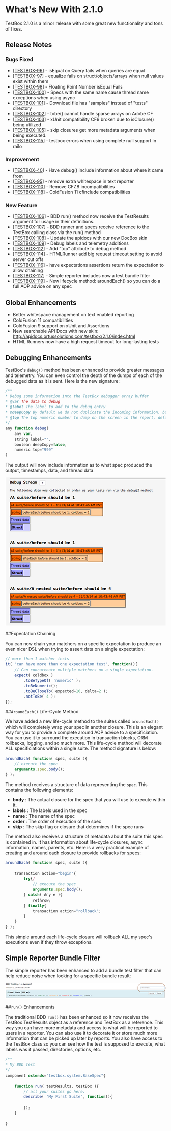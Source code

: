 # What's New With 2.1.0

TestBox 2.1.0 is a minor release with some great new functionality and tons of fixes.

## Release Notes
<h3>Bugs Fixed
</h3>
<ul>
<li>[<a href="https://ortussolutions.atlassian.net/browse/TESTBOX-96" rel="nofollow">TESTBOX-96</a>] - isEqual on Query fails when queries are equal</li>
<li>[<a href="https://ortussolutions.atlassian.net/browse/TESTBOX-97" rel="nofollow">TESTBOX-97</a>] - equalize fails on struct/objects/arrays when null values exist within them</li>
<li>[<a href="https://ortussolutions.atlassian.net/browse/TESTBOX-98" rel="nofollow">TESTBOX-98</a>] - Floating Point Number isEqual Fails</li>
<li>[<a href="https://ortussolutions.atlassian.net/browse/TESTBOX-100" rel="nofollow">TESTBOX-100</a>] - Specs with the same name cause thread name exceptions when using async</li>
<li>[<a href="https://ortussolutions.atlassian.net/browse/TESTBOX-101" rel="nofollow">TESTBOX-101</a>] - Download file has &#34;samples&#34; instead of &#34;tests&#34; directory</li>
<li>[<a href="https://ortussolutions.atlassian.net/browse/TESTBOX-102" rel="nofollow">TESTBOX-102</a>] - tobe() cannot handle sparse arrays on Adobe CF</li>
<li>[<a href="https://ortussolutions.atlassian.net/browse/TESTBOX-103" rel="nofollow">TESTBOX-103</a>] - xUnit compatibility CF9 broken due to isClosure() being utilized</li>
<li>[<a href="https://ortussolutions.atlassian.net/browse/TESTBOX-105" rel="nofollow">TESTBOX-105</a>] - skip closures get more metadata arguments when being executed.</li>
<li>[<a href="https://ortussolutions.atlassian.net/browse/TESTBOX-115" rel="nofollow">TESTBOX-115</a>] - testbox errors when using complete null support in railo</li>
</ul>
<h3> Improvement
</h3>
<ul>
<li>[<a href="https://ortussolutions.atlassian.net/browse/TESTBOX-40" rel="nofollow">TESTBOX-40</a>] - Have debug() include information about where it came from</li>
<li>[<a href="https://ortussolutions.atlassian.net/browse/TESTBOX-95" rel="nofollow">TESTBOX-95</a>] - remove extra whitespace in text reporter</li>
<li>[<a href="https://ortussolutions.atlassian.net/browse/TESTBOX-110" rel="nofollow">TESTBOX-110</a>] - Remove CF7,8 incompatibilities</li>
<li>[<a href="https://ortussolutions.atlassian.net/browse/TESTBOX-118" rel="nofollow">TESTBOX-118</a>] - ColdFusion 11 cfinclude compatibilities</li>
</ul>
<h3> New Feature
</h3>
<ul>
<li>[<a href="https://ortussolutions.atlassian.net/browse/TESTBOX-106" rel="nofollow">TESTBOX-106</a>] - BDD run() method now receive the TestResults argument for usage in their definitions.</li>
<li>[<a href="https://ortussolutions.atlassian.net/browse/TESTBOX-107" rel="nofollow">TESTBOX-107</a>] - BDD runner and specs receive reference to the TestBox calling class via the run() method</li>
<li>[<a href="https://ortussolutions.atlassian.net/browse/TESTBOX-108" rel="nofollow">TESTBOX-108</a>] - Update the apidocs with our new DocBox skin</li>
<li>[<a href="https://ortussolutions.atlassian.net/browse/TESTBOX-109" rel="nofollow">TESTBOX-109</a>] - Debug labels and telemetry additions</li>
<li>[<a href="https://ortussolutions.atlassian.net/browse/TESTBOX-112" rel="nofollow">TESTBOX-112</a>] - Add &#34;top&#34; attribute to debug method</li>
<li>[<a href="https://ortussolutions.atlassian.net/browse/TESTBOX-114" rel="nofollow">TESTBOX-114</a>] - HTMLRunner add big request timeout setting to avoid server cut offs </li>
<li>[<a href="https://ortussolutions.atlassian.net/browse/TESTBOX-116" rel="nofollow">TESTBOX-116</a>] - have expectations assertions return the expectation to allow chaining</li>
<li>[<a href="https://ortussolutions.atlassian.net/browse/TESTBOX-117" rel="nofollow">TESTBOX-117</a>] - Simple reporter includes now a test bundle filter</li>
<li>[<a href="https://ortussolutions.atlassian.net/browse/TESTBOX-119" rel="nofollow">TESTBOX-119</a>] - New lifecycle method: aroundEach() so you can do a full AOP advice on any spec</li>
</ul>

## Global Enhancements
* Better whitespace management on text enabled reporting
* ColdFusion 11 compatibilities
* ColdFusion 9 support on xUnit and Assertions
* New searchable API Docs with new skin: http://apidocs.ortussolutions.com/testbox/2.1.0/index.html
* HTML Runners now have a high request timeout for long-lasting tests

## Debugging Enhancements
TestBox's `debug()` method has been enhanced to provide greater messages and telemetry. You can even control the depth of the dumps of each of the debugged data as it is sent. Here is the new signature:

```js
/**
* Debug some information into the TestBox debugger array buffer
* @var The data to debug
* @label The label to add to the debug entry
* @deepCopy By default we do not duplicate the incoming information, but you can :)
* @top The top numeric number to dump on the screen in the report, defaults to 999
*/
any function debug(
	any var,
	string label="",
	boolean deepCopy=false,
	numeric top="999"
)
```

The output will now include information as to what spec produced the output, timestamps, data, and thread data.

![Debug Panel](../images/debug.png)

##Expectation Chaining

You can now chain your matchers on a specific expectation to produce an even nicer DSL when trying to assert data on a single expectation:

```js
// more than 1 matcher tests
it( "can have more than one expectation test", function(){
	// Can concatenate multiple matchers on a single expectation.
	expect( coldbox )
		.toBeTypeOf( 'numeric' );
		.toBeNumeric();
		.toBeCloseTo( expected=10, delta=2 );
		.notToBe( 4 );
});
```

##`AroundEach()` Life-Cycle Method

We have added a new life-cycle method to the suites called `aroundEach()` which will completely wrap your spec in another closure. This is an elegant way for you to provide a complete around AOP advice to a specificiation. You can use it to surround the execution in transaction blocks, ORM rollbacks, logging, and so much more. This life-cycle method will decorate ALL specificiations within a single suite. The method signature is below:

```js
aroundEach( function( spec, suite ){
	// execute the spec
	arguments.spec.body();
} );
```

The method receives a structure of data representing the `spec`. This contains the following elements:

* **body** : The actual closure for the spec that you will use to execute within it.
* **labels** : The labels used in the spec
* **name** : The name of the spec
* **order** : The order of execution of the spec
* **skip** : The skip flag or closure that determines if the spec runs

The method also receives a structure of metadata about the suite this spec is contained in. It has information about life-cycle closures, async information, names, parents, etc. Here is a very practical example of creating and around each closure to provide rollbacks for specs:

```js
aroundEach( function( spec, suite ){

	transaction action="begin"{
		try{/
			// execute the spec
			arguments.spec.body();
		} catch( Any e ){
			rethrow;
		} finally{
			transaction action="rollback";
		}
	}
} );
```

This simple around each life-cycle closure will rollback ALL my spec's executions even if they throw exceptions.

## Simple Reporter Bundle Filter
The simple reporter has been enhanced to add a bundle test filter that can help reduce noise when looking for a specific bundle result:

![Bundle Filter](../images/bundle-filter.png)

##`run()` Enhancements

The traditional BDD `run()` has been enhanced so it now receives the TestBox TestResults object as a reference and TestBox as a reference. This way you can have more metadata and access to what will be reported to users in a reporter. You can also use it to decorate it or store much more information that can be picked up later by reports. You also have access to the TestBox class so you can see how the test is supposed to execute, what labels was it passed, directories, options, etc.

```js
/**
* My BDD Test
*/
component extends="testbox.system.BaseSpec"{
	
	function run( testResults, testBox ){
		// all your suites go here.
		describe( "My First Suite", function(){

		});
	}

}
```